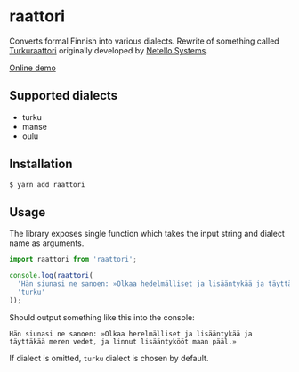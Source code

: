 # raattori

Converts formal Finnish into various dialects. Rewrite of something called
[Turkuraattori](https://netello.fi/turkuraattori) originally developed by
[Netello Systems](https://netello.fi).

[Online demo](https://rauli.dev/raattori/)

## Supported dialects

- turku
- manse
- oulu

## Installation

```bash
$ yarn add raattori
```

## Usage

The library exposes single function which takes the input string and dialect
name as arguments.

```javascript
import raattori from 'raattori';

console.log(raattori(
  'Hän siunasi ne sanoen: »Olkaa hedelmälliset ja lisääntykää ja täyttäkää meren vedet, ja linnut lisääntykööt maan päällä.»',
  'turku'
));
```

Should output something like this into the console:

```
Hän siunasi ne sanoen: »Olkaa herelmälliset ja lisääntykää ja täyttäkää meren vedet, ja linnut lisääntykööt maan pääl.»
```

If dialect is omitted, `turku` dialect is chosen by default.
